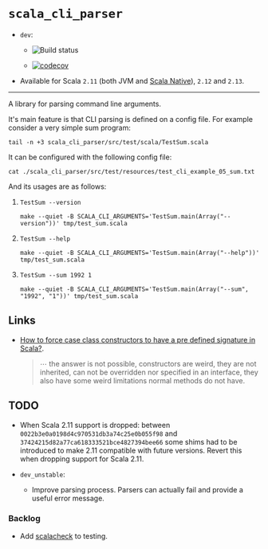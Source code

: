 # `scala_cli_parser`

*   `dev`:

    *   ![Build status](https://travis-ci.org/fmv1992/scala_cli_parser.svg?branch=dev)

    *   [![codecov](https://codecov.io/gh/fmv1992/scala_cli_parser/branch/dev/graph/badge.svg)](https://codecov.io/gh/fmv1992/scala_cli_parser)

*   Available for Scala `2.11` (both JVM and [Scala Native](http://www.scala-native.org/en/latest/user/sbt.html)), `2.12` and `2.13`.

* * *

A library for parsing command line arguments.

It's main feature is that CLI parsing is defined on a config file. For example consider a very simple sum program:

~~~~ {#mycode .scala .numberLines pipe="bash" startFrom="1"}
tail -n +3 scala_cli_parser/src/test/scala/TestSum.scala
~~~~~~~~~~~~~~~~~~~~~~~~~~~~~~~~~~~~~~~~~~~~~~~~~~~~~~~~~~~~~~

It can be configured with the following config file:

~~~~ {#mycode .default .numberLines pipe="bash" startFrom="1"}
cat ./scala_cli_parser/src/test/resources/test_cli_example_05_sum.txt
~~~~~~~~~~~~~~~~~~~~~~~~~~~~~~~~~~~~~~~~~~~~~~~~~~~~~~~~~~~~~~

And its usages are as follows:

1.  ~~~~ {#mycode .default .numberLines startFrom="1"}
    TestSum --version
    ~~~~~~~~~~~~~~~~~~~~~~~~~~~~~~~~~~~~~~~~~~~~~~~~~~~~~~~~~~~~~~

    ~~~~ {#mycode .default .numberLines pipe="bash" startFrom="1"}
    make --quiet -B SCALA_CLI_ARGUMENTS='TestSum.main(Array("--version"))' tmp/test_sum.scala
    ~~~~~~~~~~~~~~~~~~~~~~~~~~~~~~~~~~~~~~~~~~~~~~~~~~~~~~~~~~~~~~

1.  ~~~~ {#mycode .default .numberLines startFrom="1"}
    TestSum --help
    ~~~~~~~~~~~~~~~~~~~~~~~~~~~~~~~~~~~~~~~~~~~~~~~~~~~~~~~~~~~~~~

    ~~~~ {#mycode .default .numberLines pipe="bash" startFrom="1"}
    make --quiet -B SCALA_CLI_ARGUMENTS='TestSum.main(Array("--help"))' tmp/test_sum.scala
    ~~~~~~~~~~~~~~~~~~~~~~~~~~~~~~~~~~~~~~~~~~~~~~~~~~~~~~~~~~~~~~

1.  ~~~~ {#mycode .default .numberLines startFrom="1"}
    TestSum --sum 1992 1
    ~~~~~~~~~~~~~~~~~~~~~~~~~~~~~~~~~~~~~~~~~~~~~~~~~~~~~~~~~~~~~~

    ~~~~ {#mycode .default .numberLines pipe="bash" startFrom="1"}
    make --quiet -B SCALA_CLI_ARGUMENTS='TestSum.main(Array("--sum", "1992", "1"))' tmp/test_sum.scala
    ~~~~~~~~~~~~~~~~~~~~~~~~~~~~~~~~~~~~~~~~~~~~~~~~~~~~~~~~~~~~~~

## Links

*   [How to force case class constructors to have a pre defined signature in Scala?](https://stackoverflow.com/questions/65544763/how-to-force-case-class-constructors-to-have-a-pre-defined-signature-in-scala).

    >    ⋯ the answer is not possible, constructors are weird, they are not inherited, can not be overridden nor specified in an interface, they also have some weird limitations normal methods do not have.

## TODO

*   When Scala 2.11 support is dropped: between `0022b3e0a0198d4c970531db3a74c25e0b055f98` and `37424215d82a77ca618333521bce4827394bee66` some shims had to be introduced to make 2.11 compatible with future versions. Revert this when dropping support for Scala 2.11.

*   `dev_unstable`:

    *   Improve parsing process. Parsers can actually fail and provide a useful error message.

### Backlog

*   Add [scalacheck](https://www.scalacheck.org/) to testing.
